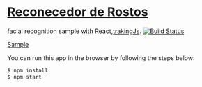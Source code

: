 # [Reconecedor de Rostos](https://imagem-8a58a.firebaseapp.com)  


facial recognition sample with React,[trakingJs](https://trackingjs.com/). [![Build Status](https://travis-ci.org/joseasousa/reconhecimento.svg?branch=master)](https://travis-ci.org/joseasousa/reconhecimento)

[Sample](https://imagem-8a58a.firebaseapp.com)

You can run this app in the browser by following the steps below:

```bash
$ npm install
$ npm start
```   